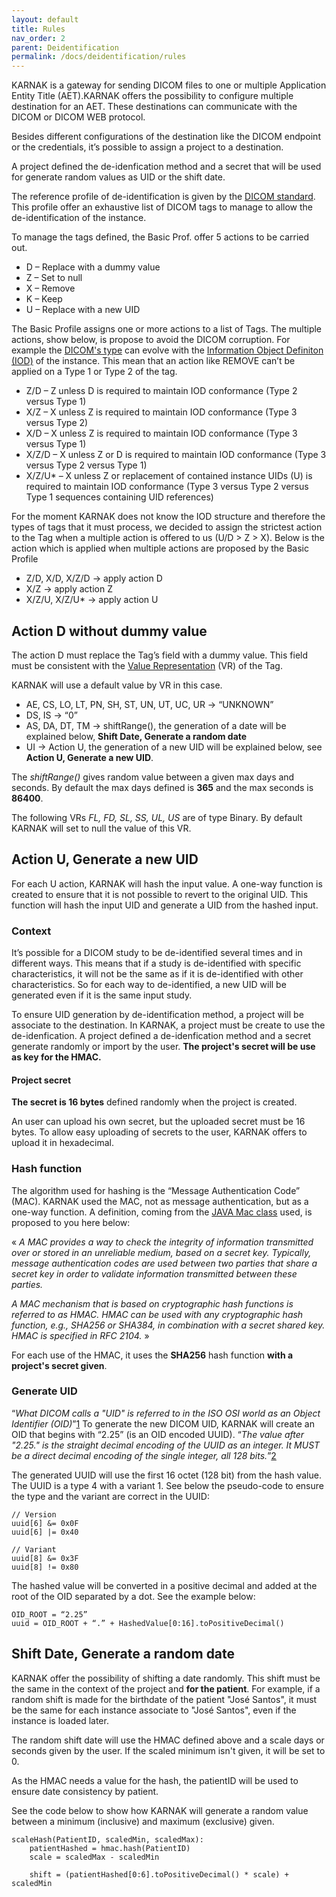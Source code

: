 ```yaml
---
layout: default
title: Rules
nav_order: 2
parent: Deidentification
permalink: /docs/deidentification/rules
---
```


KARNAK is a gateway for sending DICOM files to one or multiple Application Entity Title (AET).KARNAK offers the possibility to configure multiple destination for an AET.
These destinations can communicate with the DICOM or DICOM WEB protocol.

Besides different configurations of the destination like the DICOM endpoint or the credentials, it’s possible to assign a project to a destination.

A project defined the de-idenfication method and a secret that will be used for generate random values as UID or the shift date.

The reference profile of de-identification is given by the [DICOM standard](hehttp://dicom.nema.org/medical/dicom/current/output/chtml/part15/chapter_E.html). This profile offer an exhaustive list of DICOM tags to manage to allow the de-identification of the instance.

To manage the tags defined, the Basic Prof. offer 5 actions to be carried out.

* D – Replace with a dummy value
* Z – Set to null
* X – Remove
* K – Keep
* U – Replace with a new UID

The Basic Profile assigns one or more actions to a list of Tags. The multiple actions, show below, is propose to avoid the DICOM corruption. For example the [DICOM's type](http://dicom.nema.org/dicom/2013/output/chtml/part05/sect_7.4.html) can evolve with the [Information Object Definiton (IOD)](http://dicom.nema.org/medical/dicom/current/output/chtml/part04/chapter_6.html) of the instance. This mean that an action like REMOVE can’t be applied on a Type 1 or Type 2 of the tag.

* Z/D – Z unless D is required to maintain IOD conformance (Type 2 versus Type 1)
* X/Z – X unless Z is required to maintain IOD conformance (Type 3 versus Type 2)
* X/D – X unless Z is required to maintain IOD conformance (Type 3 versus Type 1)
* X/Z/D – X unless Z or D is required to maintain IOD conformance (Type 3 versus Type 2 versus Type 1)
* X/Z/U* – X unless Z or replacement of contained instance UIDs (U) is required to maintain IOD conformance (Type 3 versus Type 2 versus Type 1 sequences containing UID references)

For the moment KARNAK does not know the IOD structure and therefore the types of tags that it must process, we decided to assign the strictest action to the Tag when a multiple action is offered to us (U/D > Z > X). Below is the action which is applied when multiple actions are proposed by the Basic Profile

* Z/D, X/D, X/Z/D → apply action D
* X/Z → apply action Z
* X/Z/U, X/Z/U* → apply action U

## Action D without dummy value

The action D must replace the Tag’s field with a dummy value. This field must be consistent with the [Value Representation](http://dicom.nema.org/medical/dicom/current/output/chtml/part05/sect_6.2.html) (VR) of the Tag.

KARNAK will use a default value by VR in this case.

* AE, CS, LO, LT, PN, SH, ST, UN, UT, UC, UR → “UNKNOWN”
* DS, IS → “0”
* AS, DA, DT, TM → shiftRange(), the generation of a date will be explained below, **Shift Date, Generate a random date**
* UI → Action U, the generation of a new UID will be explained below, see **Action U, Generate a new UID**.

The *shiftRange()* gives random value between a given max days and seconds. By default the max days defined is **365** and the max seconds is **86400**.

The following VRs *FL, FD, SL, SS, UL, US* are of type Binary. By default KARNAK will set to null the value of this VR.

## Action U, Generate a new UID

For each U action, KARNAK will hash the input value. A one-way function is created to ensure that it is not possible to revert to the original UID. This function will hash the input UID and generate a UID from the hashed input.

### Context

It’s possible for a DICOM study to be de-identified several times and in different ways. This means that if a study is de-identified with specific characteristics, it will not be the same as if it is de-identified with other characteristics. So for each way to de-identified, a new UID will be generated even if it is the same input study.

To ensure UID generation by de-identification method, a project will be associate to the destination. In KARNAK, a project must be create to use the de-idenfication. A project defined a de-idenfication method and a secret generate randomly or import by the user. **The project's secret will be use as key for the HMAC.**

#### Project secret

**The secret is 16 bytes** defined randomly when the project is created.

An user can upload his own secret, but the uploaded secret must be 16 bytes. To allow easy uploading of secrets to the user, KARNAK offers to upload it in hexadecimal.

### Hash function

The algorithm used for hashing is the “Message Authentication Code” (MAC). KARNAK used the MAC, not as message authentication, but as a one-way function. A definition, coming from the [JAVA Mac class](https://docs.oracle.com/en/java/javase/14/docs/api/java.base/javax/crypto/Mac.html) used, is proposed to you here below:

« *A MAC provides a way to check the integrity of information transmitted over or stored in an unreliable medium, based on a secret key. Typically, message authentication codes are used between two parties that share a secret key in order to validate information transmitted between these parties.*

*A MAC mechanism that is based on cryptographic hash functions is referred to as HMAC. HMAC can be used with any cryptographic hash function, e.g., SHA256 or SHA384, in combination with a secret shared key. HMAC is specified in RFC 2104.* »

For each use of the HMAC, it uses the **SHA256** hash function **with a project's secret given**.

### Generate UID

“*What DICOM calls a "UID" is referred to in the ISO OSI world as an Object Identifier (OID)*”[1] To generate the new DICOM UID, KARNAK will create an OID that begins with “2.25” (is an OID encoded UUID). “*The value after "2.25." is the straight decimal encoding of the UUID as an integer. It MUST be a direct decimal encoding of the single integer, all 128 bits.*”[2]

[1]: <https://www.dclunie.com/medical-image-faq/html/part2.html>
[2]: https://wiki.ihe.net/index.php/Creating_Unique_IDs_-_OID_and_UUID "How do you create an OID ?"

The generated UUID will use the first 16 octet (128 bit) from the hash value. The UUID is a type 4 with a variant 1. See below the pseudo-code to ensure the type and the variant are correct in the UUID:

```
// Version
uuid[6] &= 0x0F
uuid[6] |= 0x40

// Variant
uuid[8] &= 0x3F
uuid[8] != 0x80
```

The hashed value will be converted in a positive decimal and added at the root of the OID separated by a dot. See the example below:

```
OID_ROOT = “2.25”
uuid = OID_ROOT + “.” + HashedValue[0:16].toPositiveDecimal()
```

## Shift Date, Generate a random date

KARNAK offer the possibility of shifting a date randomly. This shift must be the same in the context of the project and **for the patient**. For example, if a random shift is made for the birthdate of the patient "José Santos", it must be the same for each instance associate to "José Santos", even if the instance is loaded later.

The random shift date will use the HMAC defined above and a scale days or seconds given by the user. If the scaled minimum isn't given, it will be set to 0.

As the HMAC needs a value for the hash, the patientID will be used to ensure date consistency by patient.

See the code below to show how KARNAK will generate a random value between a minimum (inclusive) and maximum (exclusive) given.

```
scaleHash(PatientID, scaledMin, scaledMax):
    patientHashed = hmac.hash(PatientID)
    scale = scaledMax - scaledMin

    shift = (patientHashed[0:6].toPositiveDecimal() * scale) + scaledMin
```